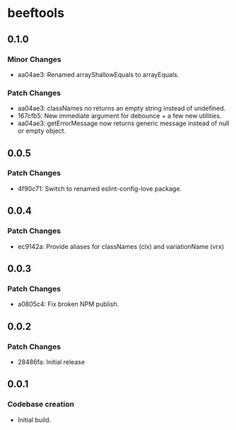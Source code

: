 # beeftools

## 0.1.0

### Minor Changes

- aa04ae3: Renamed arrayShallowEquals to arrayEquals.

### Patch Changes

- aa04ae3: classNames no returns an empty string instead of undefined.
- 167cfb5: New immediate argument for debounce + a few new utilities.
- aa04ae3: getErrorMessage now returns generic message instead of null or empty object.

## 0.0.5

### Patch Changes

- 4f90c71: Switch to renamed eslint-config-love package.

## 0.0.4

### Patch Changes

- ec9142a: Provide aliases for classNames (clx) and variationName (vrx)

## 0.0.3

### Patch Changes

- a0805c4: Fix broken NPM publish.

## 0.0.2

### Patch Changes

- 28486fa: Initial release

## 0.0.1

### Codebase creation

- Initial build.
